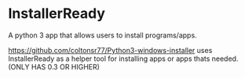 # InstallerReady

A python 3 app that allows users to install programs/apps.

https://github.com/coltonsr77/Python3-windows-installer uses InstallerReady as a helper tool for installing apps or apps thats needed. (ONLY HAS 0.3 OR HIGHER)
